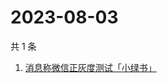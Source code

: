 # 2023-08-03

共 1 条

<!-- BEGIN ZHIHUSEARCH -->
<!-- 最后更新时间 Thu Aug 03 2023 00:11:26 GMT+0800 (China Standard Time) -->
1. [消息称微信正灰度测试「小绿书」](https://www.zhihu.com/search?q=消息称微信正灰度测试「小绿书」)
<!-- END ZHIHUSEARCH -->
